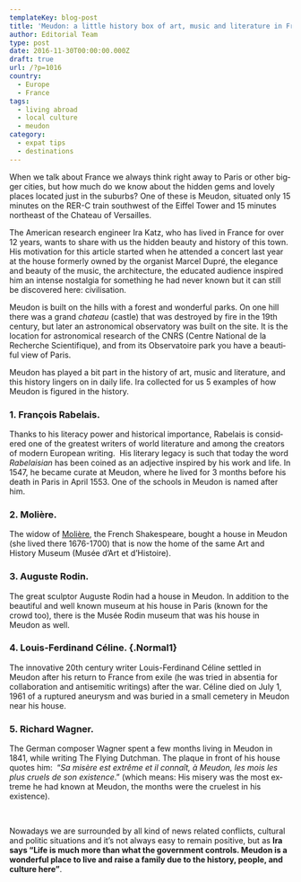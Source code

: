 ```yaml
---
templateKey: blog-post
title: 'Meudon: a little history box of art, music and literature in France'
author: Editorial Team
type: post
date: 2016-11-30T00:00:00.000Z
draft: true
url: /?p=1016
country:
  - Europe
  - France
tags:
  - living abroad
  - local culture
  - meudon
category:
  - expat tips
  - destinations
---
```


<p >
  <span lang="EN-US">When we talk about France we always think right away to Paris or other bigger cities, but how much do we know about the hidden gems and lovely places located just in the suburbs? One of these is Meudon, situated only </span><span lang="EN-US">15 minutes on the RER-C train southwest of the Eiffel Tower and 15 minutes northeast of the Chateau of Versailles.  </span>
</p>

<p >
  <span lang="EN-US">The American research engineer Ira Katz, who has lived in France for over 12 years, wants to share with us the hidden beauty and history of this town. His motivation for this article started when he attended a concert last year at the house formerly owned by the organist </span><span lang="EN-US">Marcel Dupré</span><span lang="EN-US">, the elegance and beauty of the music, the architecture, the educated audience inspired him an intense nostalgia for something he had never known but it can still be discovered here: civilisation. </span>
</p>

<p >
  <span lang="EN-US">Meudon is built on the hills with a forest and wonderful parks. On one hill there was a grand <em>chateau</em> (castle) that was destroyed by fire in the 19th century, but later an astronomical observatory was built on the site. It is the location for astronomical research of the CNRS (Centre National de la Recherche Scientifique), and from its Observatoire park you have a beautiful view of Paris. </span><span lang="EN-US"> </span>
</p>

<p >
  <span lang="EN-US">Meudon has played a bit part in the history of art, music and literature, and this history </span><span lang="EN-US">lingers on in daily life</span><span lang="EN-US">. Ira collected for us 5 examples of how Meudon is figured in the history. </span>
</p>

### 1. François Rabelais.

<p >
  <span lang="EN-US">Thanks to his literacy power and historical importance, </span><span lang="EN-US">Rabelais is </span><span lang="EN-US">considered one of the greatest writers of world literature and among the creators of modern European writing.  His literary legacy is such that today the word <i>Rabelaisian </i>has been coined as an adjective inspired by his work and life. In 1547, he became </span><span lang="EN-US">curate </span><span lang="EN-US">at </span><span lang="EN-US">Meudon</span><span lang="EN-US">, where he lived for 3 months before his death in Paris in April 1553. One of the schools in Meudon is named after him. </span>
</p>

### 2. Molière.

<p >
  <span lang="EN-US">The widow of </span><span lang="EN-US"><a href="https://en.wikipedia.org/wiki/Moli%C3%A8re">Molière</a></span><span lang="EN-US">, the French Shakespeare, bought a house in Meudon (she lived there 1676-1700) that is now the home of the same A</span><span lang="EN-US">rt and History Museum (Musée d&#8217;Art et d&#8217;Histoire)</span><span lang="EN-US">.</span>
</p>

### 3. Auguste Rodin.

<p >
  <span lang="EN-US">The great sculptor Auguste </span><span lang="EN-US">Rodin </span><span lang="EN-US">had a house in Meudon. In addition to the beautiful and well known museum at his house in Paris (known for the crowd too), there is the Musée Rodin museum that was his house in Meudon as well.  </span>
</p>

### 4. Louis-Ferdinand Céline. {.Normal1}

<span lang="EN-US">The innovative 20th century writer </span><span lang="EN-US">Louis-Ferdinand Céline </span><span lang="EN-US">settled in </span><span lang="EN-US">Meudon </span><span lang="EN-US">after his return to France from exile (he was tried in absentia for collaboration and antisemitic writings) after the war. Céline died on July 1, 1961 of a ruptured aneurysm and was buried in a small cemetery in Meudon near his house. </span>

### 5. Richard Wagner.

<p >
  <span lang="EN-US">The German composer </span><span lang="EN-US">Wagner spent a few months living in Meudon </span><span lang="EN-US">in 1841, while writing </span><span lang="EN-US">The Flying Dutchman</span><span lang="EN-US">. </span><span lang="FR">The plaque in front of his house quotes him: </span><span lang="FR"> “<em>Sa misère est extrême et il connaît, à Meudon, les mois les plus cruels de son existence</em>.” </span><span lang="EN-US">(which means: His misery was the most extreme he had known at Meudon, the months were the cruelest in his existence). </span>
</p>

&nbsp;

<p >
  <span lang="EN-US">Nowadays we are surrounded by all kind of news related conflicts, cultural and politic situations and it&#8217;s not always easy to remain positive, but as <strong>Ira says &#8220;Life is much more than what the government controls. Meudon is a wonderful place to live and raise a family due to the history, people, and culture here&#8221;</strong>. </span>
</p>
